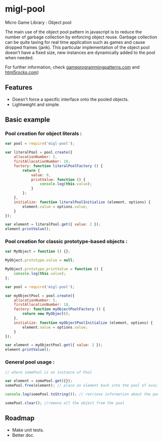 # migl-pool

Micro Game Library : Object pool

The main use of the object pool pattern in javascript is to reduce the number of garbage collection by enforcing object reuse.
Garbage collection can be quite taxing for real time application such as games and cause dropped frames (jank).
This particular implementation of the object pool doesn't have a fixed size, new instances are dynamically added to the pool when needed.

For further information, check [gameprogrammingpatterns.com](http://gameprogrammingpatterns.com/object-pool.html) and [html5rocks.com](http://www.html5rocks.com/en/tutorials/speed/static-mem-pools/))

## Features

 * Doesn't force a specific interface onto the pooled objects.
 * Lightweight and simple.

## Basic example

### Pool creation for object literals :

```js
var pool = require('migl-pool');

var literalPool = pool.create({
	allocationNumber: 5,
	firstAllocationNumber: 10,
	factory: function literalPoolFactory () {
		return {
			value: 0,
			printValue: function () {
				console.log(this.value);
			}
		};
	},
	initialize: function literalPoolInitialize (element, options) {
		element.value = options.value;
	}
});

var element = literalPool.get({ value: 2 });
element.printValue();
```

### Pool creation for classic prototype-based objects :

```js
var MyObject = function () {};

MyObject.prototype.value = null;

MyObject.prototype.printValue = function () {
	console.log(this.value);
};

var pool = require('migl-pool');

var myObjectPool = pool.create({
	allocationNumber: 5,
	firstAllocationNumber: 10,
	factory: function myObjectPoolFactory () {
		return new MyObject();
	},
	initialize: function myObjectPoolInitialize (element, options) {
		element.value = options.value;
	}
});

var element = myObjectPool.get({ value: 2 });
element.printValue();
```

### General pool usage :

```js
// where somePool is an instance of Pool

var element = somePool.get({});
somePool.free(element); // place an element back into the pool of available instances

console.log(somePool.toString()); // retrieve information about the pool, useful for debugging purpose

somePool.clear(); //remove all the object from the pool
```

## Roadmap

* Make unit tests.
* Better doc.
